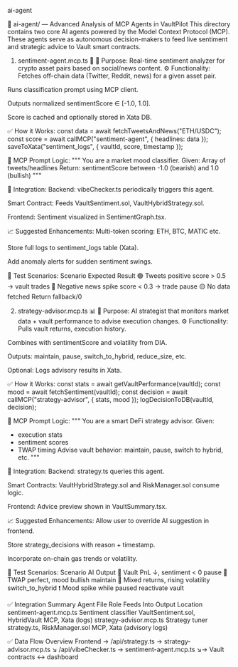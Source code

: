 ai-agent

🤖 ai-agent/ — Advanced Analysis of MCP Agents in VaultPilot
This directory contains two core AI agents powered by the Model Context Protocol (MCP). These agents serve as autonomous decision-makers to feed live sentiment and strategic advice to Vault smart contracts.

1. sentiment-agent.mcp.ts 🧠
   📌 Purpose:
   Real-time sentiment analyzer for crypto asset pairs based on social/news content.
   ⚙️ Functionality:
   Fetches off-chain data (Twitter, Reddit, news) for a given asset pair.

Runs classification prompt using MCP client.

Outputs normalized sentimentScore ∈ [-1.0, 1.0].

Score is cached and optionally stored in Xata DB.

✅ How it Works:
const data = await fetchTweetsAndNews("ETH/USDC");
const score = await callMCP("sentiment-agent", { headlines: data });
saveToXata("sentiment_logs", { vaultId, score, timestamp });

🧠 MCP Prompt Logic:
"""
You are a market mood classifier.
Given: Array of tweets/headlines
Return: sentimentScore between -1.0 (bearish) and 1.0 (bullish)
"""

🔗 Integration:
Backend: vibeChecker.ts periodically triggers this agent.

Smart Contract: Feeds VaultSentiment.sol, VaultHybridStrategy.sol.

Frontend: Sentiment visualized in SentimentGraph.tsx.

📈 Suggested Enhancements:
Multi-token scoring: ETH, BTC, MATIC etc.

Store full logs to sentiment_logs table (Xata).

Add anomaly alerts for sudden sentiment swings.

🧪 Test Scenarios:
Scenario
Expected Result
🟢 Tweets positive
score > 0.5 → vault trades
🔴 Negative news spike
score < 0.3 → trade pause
🟡 No data fetched
Return fallback/0

2. strategy-advisor.mcp.ts 📊
   📌 Purpose:
   AI strategist that monitors market data + vault performance to advise execution changes.
   ⚙️ Functionality:
   Pulls vault returns, execution history.

Combines with sentimentScore and volatility from DIA.

Outputs: maintain, pause, switch_to_hybrid, reduce_size, etc.

Optional: Logs advisory results in Xata.

✅ How it Works:
const stats = await getVaultPerformance(vaultId);
const mood = await fetchSentiment(vaultId);
const decision = await callMCP("strategy-advisor", { stats, mood });
logDecisionToDB(vaultId, decision);

🧠 MCP Prompt Logic:
"""
You are a smart DeFi strategy advisor.
Given:

- execution stats
- sentiment scores
- TWAP timing
  Advise vault behavior: maintain, pause, switch to hybrid, etc.
  """

🔗 Integration:
Backend: strategy.ts queries this agent.

Smart Contracts: VaultHybridStrategy.sol and RiskManager.sol consume logic.

Frontend: Advice preview shown in VaultSummary.tsx.

📈 Suggested Enhancements:
Allow user to override AI suggestion in frontend.

Store strategy_decisions with reason + timestamp.

Incorporate on-chain gas trends or volatility.

🧪 Test Scenarios:
Scenario
AI Output
🔻 Vault PnL ↓, sentiment < 0
pause
🔼 TWAP perfect, mood bullish
maintain
🔄 Mixed returns, rising volatility
switch_to_hybrid
❗ Mood spike while paused
reactivate vault

✅ Integration Summary
Agent File
Role
Feeds Into
Output Location
sentiment-agent.mcp.ts
Sentiment classifier
VaultSentiment.sol, HybridVault
MCP, Xata (logs)
strategy-advisor.mcp.ts
Strategy tuner
strategy.ts, RiskManager.sol
MCP, Xata (advisory logs)

✅ Data Flow Overview
Frontend → /api/strategy.ts → strategy-advisor.mcp.ts
↘ /api/vibeChecker.ts → sentiment-agent.mcp.ts
↘→ Vault contracts ↔ dashboard
